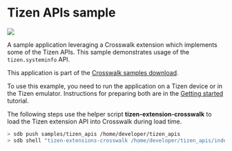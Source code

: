 # Tizen APIs sample

<img class='sample-thumb' src='assets/sampapp-icon-api.png'>

A sample application leveraging a Crosswalk extension which implements
some of the Tizen APIs. This sample demonstrates usage of the
`tizen.systeminfo` API.

This application is part of the
[Crosswalk samples download](https://github.com/crosswalk-project/crosswalk-samples/archive/0.2.tar.gz).

To use this example, you need to run the application on a Tizen device
or in the Tizen emulator. Instructions for preparing both are in
the [Getting started](#documentation/getting_started) tutorial.

The following steps use the helper script **tizen-extension-crosswalk**
to load the Tizen extension API into Crosswalk during load time.

```sh
> sdb push samples/tizen_apis /home/developer/tizen_apis
> sdb shell "tizen-extensions-crosswalk /home/developer/tizen_apis/index.html"
```
